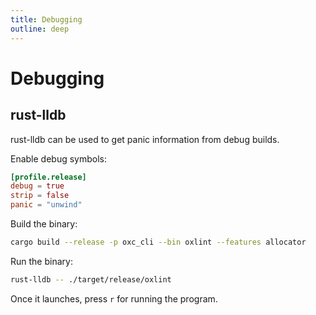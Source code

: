 ```yaml
---
title: Debugging
outline: deep
---
```


# Debugging

## rust-lldb

rust-lldb can be used to get panic information from debug builds.

Enable debug symbols:

```toml Cargo.toml
[profile.release]
debug = true
strip = false
panic = "unwind"
```

Build the binary:

```bash
cargo build --release -p oxc_cli --bin oxlint --features allocator
```

Run the binary:

```bash
rust-lldb -- ./target/release/oxlint
```

Once it launches, press `r` for running the program.
